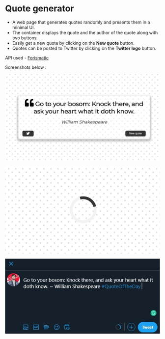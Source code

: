 # Quote generator
* A web page that generates quotes randomly and presents them in a minimal UI.
* The container displays the quote and the author of the quote along with two buttons.
* Easily get a new quote by clicking on the **New quote** button.
* Quotes can be posted to Twitter by clicking on the **Twitter logo** button.

API used - [Forismatic](https://forismatic.com/en/api/)

Screenshots below :

![Quote](/screenshots/screenshot-1.jpg)

![Loading animation](/screenshots/screenshot-2.jpg)

![Tweet quote](/screenshots/screenshot-3.jpg)
